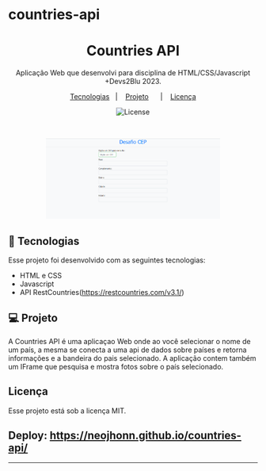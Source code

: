 # countries-api
# 

<h1 align="center"> Countries API </h1>

<p align="center">
Aplicação Web que desenvolvi para disciplina de HTML/CSS/Javascript +Devs2Blu 2023.
</p>

<p align="center">
  <a href="#-tecnologias">Tecnologias</a>&nbsp;&nbsp;&nbsp;|&nbsp;&nbsp;&nbsp;
  <a href="#-projeto">Projeto</a>&nbsp;&nbsp;&nbsp;&nbsp;&nbsp;&nbsp;|&nbsp;&nbsp;&nbsp;
  <a href="#memo-licença">Licença</a>
</p>

<p align="center">
  <img alt="License" src="https://img.shields.io/static/v1?label=license&message=MIT&color=49AA26&labelColor=000000">
</p>

<br>

<p align="center">
   <img alt="movie-list-mvc" src="https://github.com/NeoJhonn/zip-codes-api/blob/main/.github/screenshot.png"
  width="70%">
</p>

## 🚀 Tecnologias

Esse projeto foi desenvolvido com as seguintes tecnologias:

- HTML e CSS
- Javascript 
- API RestCountries(https://restcountries.com/v3.1/)

## 💻 Projeto

A Countries API é uma aplicaçao Web onde ao você selecionar o nome de um país, a mesma se conecta a uma api de dados sobre países e retorna informações e a bandeira do pais selecionado. A aplicação contem também um IFrame que pesquisa e mostra fotos sobre o país selecionado.


##  Licença

Esse projeto está sob a licença MIT.

## Deploy: https://neojhonn.github.io/countries-api/
---
